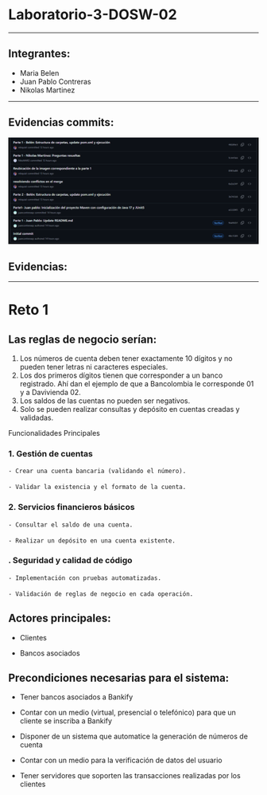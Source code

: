 # Laboratorio-3-DOSW-02

---

## Integrantes:
- Maria Belen
- Juan Pablo Contreras
- Nikolas Martinez

---

## Evidencias commits:
![Evidencia del historial de los commits](/Laboratorio-3-DOSW/docs/imagenes/historialCommits.png)

## Evidencias:

---

# **Reto 1**

## Las reglas de negocio serían:
1. Los números de cuenta deben tener exactamente 10 dígitos y no pueden tener letras ni caracteres especiales.
2. Los dos primeros dígitos tienen que corresponder a un banco registrado. Ahí dan el ejemplo de que a Bancolombia le corresponde 01 y a Davivienda 02.
3. Los saldos de las cuentas no pueden ser negativos.
4. Solo se pueden realizar consultas y depósito en cuentas creadas y validadas.

Funcionalidades Principales

 ### 1. Gestión de cuentas

    - Crear una cuenta bancaria (validando el número).

    - Validar la existencia y el formato de la cuenta.



### 2. Servicios financieros básicos

    - Consultar el saldo de una cuenta.

    - Realizar un depósito en una cuenta existente.



### . Seguridad y calidad de código

    - Implementación con pruebas automatizadas.

    - Validación de reglas de negocio en cada operación.

## Actores principales:

- Clientes

- Bancos asociados

## Precondiciones necesarias para el sistema:

- Tener bancos asociados a Bankify

- Contar con un medio (virtual, presencial o telefónico) para que un cliente se inscriba a Bankify

- Disponer de un sistema que automatice la generación de números de cuenta

- Contar con un medio para la verificación de datos del usuario

- Tener servidores que soporten las transacciones realizadas por los clientes